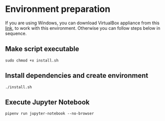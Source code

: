 # Environment preparation

If you are using Windows, you can download VirtualBox appliance from this [link](https://drive.google.com/open?id=1ZBfhltJ5py1Z6lMh9q1v-JLQjCwM003o), to work with this environment. Otherwise you can follow steps below in sequence.

## Make script executable

    sudo chmod +x install.sh

## Install dependencies and create environment

    ./install.sh

## Execute Jupyter Notebook

    pipenv run jupyter-notebook --no-browser
